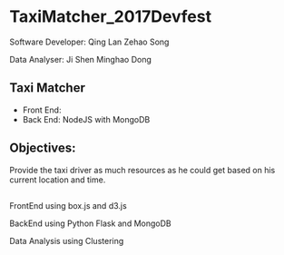 # TaxiMatcher_2017Devfest

Software Developer:  Qing Lan  Zehao Song

Data Analyser:  Ji Shen   Minghao Dong

## Taxi Matcher
- Front End:
- Back End: NodeJS with MongoDB

## Objectives:
Provide the taxi driver as much resources as he could get based on his current location and time.

##
FrontEnd using box.js and d3.js

BackEnd using Python Flask and MongoDB

Data Analysis using Clustering
